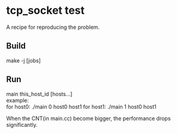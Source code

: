 # tcp_socket test
A recipe for reproducing the problem.  

Build
-----
make -j [jobs]

Run
---
main this_host_id [hosts...]  
example:  
for host0: ./main 0 host0 host1
for host1: ./main 1 host0 host1  

When the CNT(in main.cc) become bigger, the performance drops significantly.
